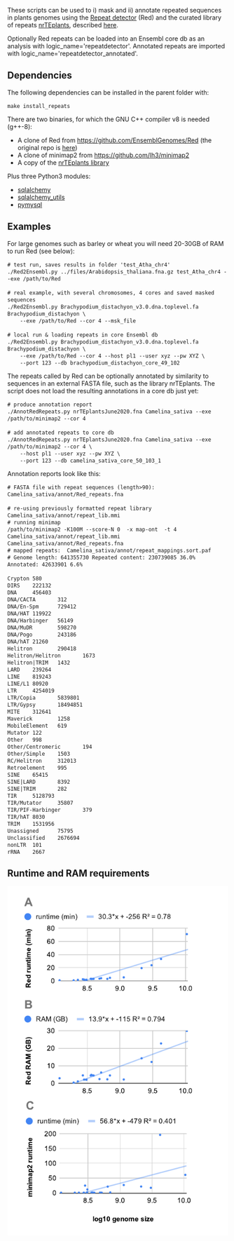 
These scripts can be used to i) mask and ii) annotate repeated sequences in plants genomes using the 
[Repeat detector](https://bmcbioinformatics.biomedcentral.com/articles/10.1186/s12859-015-0654-5) (Red) 
and the curated library of repeats 
[nrTEplants](https://github.com/Ensembl/plant_tools/releases/download/v0.3/nrTEplantsJune2020.fna.bz2),
described [here](https://github.com/Ensembl/plant_tools/tree/master/bench/repeat_libs). 

Optionally Red repeats can be loaded into an Ensembl core db as an analysis with logic_name='repeatdetector'. 
Annotated repeats are imported with logic_name='repeatdetector_annotated'.

## Dependencies

The following dependencies can be installed in the parent folder with:

    make install_repeats

There are two binaries, for which the GNU C++ compiler v8 is needed (g++-8):

* A clone of Red from https://github.com/EnsemblGenomes/Red (the original repo is [here](https://github.com/BioinformaticsToolsmith/Red))
* A clone of minimap2 from https://github.com/lh3/minimap2
* A copy of the [nrTEplants library](https://github.com/Ensembl/plant_tools/releases/download/v0.3/nrTEplantsJune2020.fna.bz2)

Plus three Python3 modules:

* [sqlalchemy](https://pypi.org/project/SQLAlchemy)
* [sqlalchemy_utils](https://pypi.org/project/SQLAlchemy-Utils)
* [pymysql](https://pypi.org/project/PyMySQL)


## Examples

For large genomes such as barley or wheat you will need 20-30GB of RAM to run Red (see below):

```
# test run, saves results in folder 'test_Atha_chr4' 
./Red2Ensembl.py ../files/Arabidopsis_thaliana.fna.gz test_Atha_chr4 --exe /path/to/Red

# real example, with several chromosomes, 4 cores and saved masked sequences
./Red2Ensembl.py Brachypodium_distachyon_v3.0.dna.toplevel.fa Brachypodium_distachyon \
	--exe /path/to/Red --cor 4 --msk_file 

# local run & loading repeats in core Ensembl db
./Red2Ensembl.py Brachypodium_distachyon_v3.0.dna.toplevel.fa Brachypodium_distachyon \
	--exe /path/to/Red --cor 4 --host pl1 --user xyz --pw XYZ \
	--port 123 --db brachypodium_distachyon_core_49_102
```

The repeats called by Red can be optionally annotated by similarity to sequences in an external FASTA file, 
such as the library nrTEplants. The script does not load the resulting annotations in a core db just yet:
```
# produce annotation report
./AnnotRedRepeats.py nrTEplantsJune2020.fna Camelina_sativa --exe /path/to/minimap2 --cor 4

# add annotated repeats to core db
./AnnotRedRepeats.py nrTEplantsJune2020.fna Camelina_sativa --exe /path/to/minimap2 --cor 4 \
    --host pl1 --user xyz --pw XYZ \
    --port 123 --db camelina_sativa_core_50_103_1
```

Annotation reports look like this:
```
# FASTA file with repeat sequences (length>90): Camelina_sativa/annot/Red_repeats.fna

# re-using previously formatted repeat library  Camelina_sativa/annot/repeat_lib.mmi
# running minimap
/path/to/minimap2 -K100M --score-N 0  -x map-ont  -t 4 Camelina_sativa/annot/repeat_lib.mmi Camelina_sativa/annot/Red_repeats.fna
# mapped repeats:  Camelina_sativa/annot/repeat_mappings.sort.paf
# Genome length: 641355730 Repeated content: 230739085 36.0% Annotated: 42633901 6.6%

Crypton 580
DIRS    222132
DNA     456403
DNA/CACTA       312
DNA/En-Spm      729412
DNA/HAT 119922
DNA/Harbinger   56149
DNA/MuDR        598270
DNA/Pogo        243186
DNA/hAT 21260
Helitron        290418
Helitron/Helitron       1673
Helitron|TRIM   1432
LARD    239264
LINE    819243
LINE/L1 80920
LTR     4254019
LTR/Copia       5839801
LTR/Gypsy       18494851
MITE    312641
Maverick        1258
MobileElement   619
Mutator 122
Other   998
Other/Centromeric       194
Other/Simple    1503
RC/Helitron     312013
Retroelement    995
SINE    65415
SINE|LARD       8392
SINE|TRIM       282
TIR     5128793
TIR/Mutator     35807
TIR/PIF-Harbinger       379
TIR/hAT 8030
TRIM    1531956
Unassigned      75795
Unclassified    2676694
nonLTR  101
rRNA    2667
```

## Runtime and RAM requirements

![Plant species tree](./files/runtime_ram.png)

